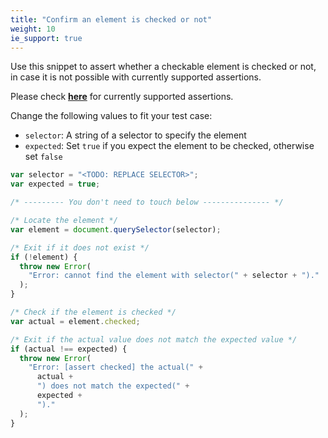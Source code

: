 ```yaml
---
title: "Confirm an element is checked or not"
weight: 10
ie_support: true
---
```


Use this snippet to assert whether a checkable element is checked or not, in case it is not possible with currently supported assertions.

Please check <a href="https://help.autify.com/docs/list-of-assertions" target="_blank">**here**</a> for currently supported assertions.

Change the following values to fit your test case:

- `selector`: A string of a selector to specify the element
- `expected`: Set `true` if you expect the element to be checked, otherwise set `false`

```js
var selector = "<TODO: REPLACE SELECTOR>";
var expected = true;

/* --------- You don't need to touch below --------------- */

/* Locate the element */
var element = document.querySelector(selector);

/* Exit if it does not exist */
if (!element) {
  throw new Error(
    "Error: cannot find the element with selector(" + selector + ")."
  );
}

/* Check if the element is checked */
var actual = element.checked;

/* Exit if the actual value does not match the expected value */
if (actual !== expected) {
  throw new Error(
    "Error: [assert checked] the actual(" +
      actual +
      ") does not match the expected(" +
      expected +
      ")."
  );
}
```
